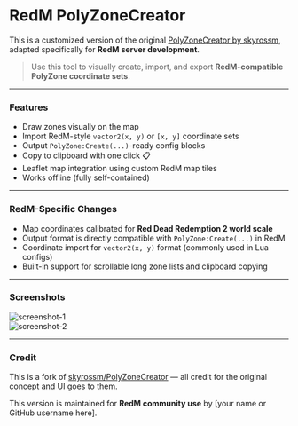 # RedM PolyZoneCreator

This is a customized version of the original [PolyZoneCreator by skyrossm](https://github.com/skyrossm/PolyZoneCreator), adapted specifically for **RedM server development**.

> Use this tool to visually create, import, and export **RedM-compatible PolyZone coordinate sets**.

---

### Features

- Draw zones visually on the map
- Import RedM-style `vector2(x, y)` or `[x, y]` coordinate sets
- Output `PolyZone:Create(...)`-ready config blocks
- Copy to clipboard with one click 📋
- Leaflet map integration using custom RedM map tiles
- Works offline (fully self-contained)

---

### RedM-Specific Changes

- Map coordinates calibrated for **Red Dead Redemption 2 world scale**
- Output format is directly compatible with `PolyZone:Create(...)` in RedM
- Coordinate import for `vector2(x, y)` format (commonly used in Lua configs)
- Built-in support for scrollable long zone lists and clipboard copying

---

### Screenshots

![screenshot-1](https://i.ibb.co/x449T3c/image.png)  
![screenshot-2](https://i.ibb.co/prR7LCLv/image.png)

---

### Credit

This is a fork of [skyrossm/PolyZoneCreator](https://github.com/skyrossm/PolyZoneCreator) — all credit for the original concept and UI goes to them.

This version is maintained for **RedM community use** by [your name or GitHub username here].



